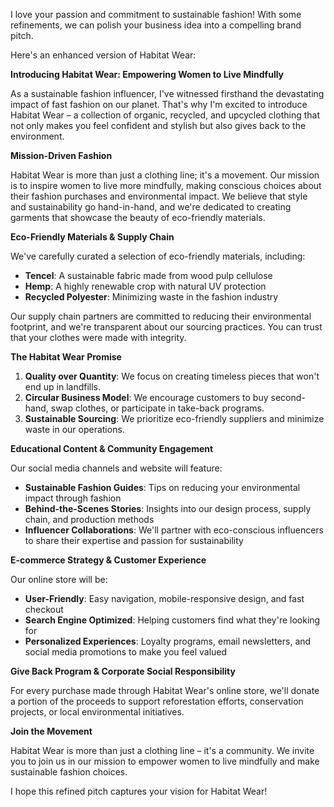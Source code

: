 I love your passion and commitment to sustainable fashion! With some refinements, we can polish your business idea into a compelling brand pitch.

Here's an enhanced version of Habitat Wear:

**Introducing Habitat Wear: Empowering Women to Live Mindfully**

As a sustainable fashion influencer, I've witnessed firsthand the devastating impact of fast fashion on our planet. That's why I'm excited to introduce Habitat Wear – a collection of organic, recycled, and upcycled clothing that not only makes you feel confident and stylish but also gives back to the environment.

**Mission-Driven Fashion**

Habitat Wear is more than just a clothing line; it's a movement. Our mission is to inspire women to live more mindfully, making conscious choices about their fashion purchases and environmental impact. We believe that style and sustainability go hand-in-hand, and we're dedicated to creating garments that showcase the beauty of eco-friendly materials.

**Eco-Friendly Materials & Supply Chain**

We've carefully curated a selection of eco-friendly materials, including:

* **Tencel**: A sustainable fabric made from wood pulp cellulose
* **Hemp**: A highly renewable crop with natural UV protection
* **Recycled Polyester**: Minimizing waste in the fashion industry

Our supply chain partners are committed to reducing their environmental footprint, and we're transparent about our sourcing practices. You can trust that your clothes were made with integrity.

**The Habitat Wear Promise**

1. **Quality over Quantity**: We focus on creating timeless pieces that won't end up in landfills.
2. **Circular Business Model**: We encourage customers to buy second-hand, swap clothes, or participate in take-back programs.
3. **Sustainable Sourcing**: We prioritize eco-friendly suppliers and minimize waste in our operations.

**Educational Content & Community Engagement**

Our social media channels and website will feature:

* **Sustainable Fashion Guides**: Tips on reducing your environmental impact through fashion
* **Behind-the-Scenes Stories**: Insights into our design process, supply chain, and production methods
* **Influencer Collaborations**: We'll partner with eco-conscious influencers to share their expertise and passion for sustainability

**E-commerce Strategy & Customer Experience**

Our online store will be:

* **User-Friendly**: Easy navigation, mobile-responsive design, and fast checkout
* **Search Engine Optimized**: Helping customers find what they're looking for
* **Personalized Experiences**: Loyalty programs, email newsletters, and social media promotions to make you feel valued

**Give Back Program & Corporate Social Responsibility**

For every purchase made through Habitat Wear's online store, we'll donate a portion of the proceeds to support reforestation efforts, conservation projects, or local environmental initiatives.

**Join the Movement**

Habitat Wear is more than just a clothing line – it's a community. We invite you to join us in our mission to empower women to live mindfully and make sustainable fashion choices.

I hope this refined pitch captures your vision for Habitat Wear!
